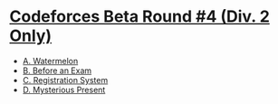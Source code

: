 # [Codeforces Beta Round #4 (Div. 2 Only)](https://codeforces.com/contest/4)

- [A. Watermelon](https://github.com/wingkwong/codeforces/blob/master/contests/4/A.cpp)
- [B. Before an Exam](https://github.com/wingkwong/codeforces/blob/master/contests/4/B.cpp)
- [C. Registration System](https://github.com/wingkwong/codeforces/blob/master/contests/4/C.cpp)
- [D. Mysterious Present](https://github.com/wingkwong/codeforces/blob/master/contests/4/D.cpp)